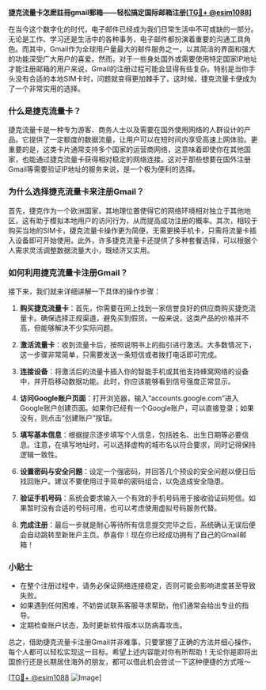 **捷克流量卡怎麽註冊gmail郵箱——轻松搞定国际邮箱注册[[TG💪+ @esim1088](https://t.me/s/esim1088)]**

在当今这个数字化的时代，电子邮件已经成为我们日常生活中不可或缺的一部分。无论是工作、学习还是生活中的各种事务，电子邮件都扮演着重要的沟通工具角色。而其中，Gmail作为全球用户量最大的邮件服务之一，以其简洁的界面和强大的功能深受广大用户的喜爱。然而，对于一些身处国外或需要使用特定国家IP地址才能注册邮箱的用户来说，Gmail的注册过程可能会显得有些复杂。特别是当你手头没有合适的本地SIM卡时，问题就变得更加棘手了。这时候，捷克流量卡便成为了一个非常实用的选择。

### 什么是捷克流量卡？

捷克流量卡是一种专为游客、商务人士以及需要在国外使用网络的人群设计的产品。它提供了一定额度的数据流量，让用户可以在短时间内享受高速上网体验。更重要的是，这类卡片通常支持多个国家的运营商网络，这意味着即使你在其他国家，也能通过捷克流量卡获得相对稳定的网络连接。这对于那些想要在国外注册Gmail等需要验证IP地址的服务来说，是一个极为便利的选择。

### 为什么选择捷克流量卡来注册Gmail？

首先，捷克作为一个欧洲国家，其地理位置使得它的网络环境相对独立于其他地区，这有助于模拟本地用户的访问行为，从而提高成功注册的概率。其次，相较于购买当地的SIM卡，捷克流量卡操作更为简便，无需更换手机卡，只需将流量卡插入设备即可开始使用。此外，许多捷克流量卡还提供了多种套餐选择，可以根据个人需求灵活调整数据流量大小，既经济又实用。

### 如何利用捷克流量卡注册Gmail？

接下来，我们就来详细讲解一下具体的操作步骤：

1. **购买捷克流量卡**：首先，你需要在网上找到一家信誉良好的供应商购买捷克流量卡。确保选择正规渠道，避免买到假货。一般来说，这类产品的价格并不高，但能够解决不少实际问题。

2. **激活流量卡**：收到流量卡后，按照说明书上的指引进行激活。大多数情况下，这一步骤非常简单，只需要发送一条短信或者拨打电话即可完成。

3. **连接设备**：将激活后的流量卡插入你的智能手机或其他支持蜂窝网络的设备中，并开启移动数据功能。此时，你应该能够看到信号强度正常显示。

4. **访问Google账户页面**：打开浏览器，输入“accounts.google.com”进入Google账户创建页面。如果你已经有一个Google账户，可以直接登录；如果没有，则点击“创建账户”按钮。

5. **填写基本信息**：根据提示逐步填写个人信息，包括姓名、出生日期等必要信息。注意，在填写地址时，可以选择虚构的城市名以符合要求，同时记得保持逻辑一致性。

6. **设置密码与安全问题**：设定一个强密码，并回答几个预设的安全问题以便日后找回账户。建议不要使用过于简单的密码组合，以免造成安全隐患。

7. **验证手机号码**：系统会要求输入一个有效的手机号码用于接收验证码短信。如果暂时没有合适的号码可用，也可以考虑使用虚拟号码服务代替。

8. **完成注册**：最后一步就是耐心等待所有信息提交完毕之后，系统确认无误后便会自动跳转至新账户主页。恭喜你！现在你已经成功拥有了自己的Gmail邮箱！

### 小贴士

- 在整个注册过程中，请务必保证网络连接稳定，否则可能会影响进度甚至导致失败。
- 如果遇到任何困难，不妨尝试联系客服寻求帮助，他们通常会给出专业的指导。
- 定期检查账户状态，及时更新软件版本以防病毒攻击。

总之，借助捷克流量卡注册Gmail并非难事，只要掌握了正确的方法并细心操作，每个人都可以轻松实现这一目标。希望上述内容能对你有所帮助！无论你是即将出国旅行还是长期居住海外的朋友，都可以借此机会尝试一下这种便捷的方式哦～

[[TG💪+ @esim1088](https://t.me/s/esim1088) ![Image](https://i.postimg.cc/4NQfJmqS/Snipaste-2025-05-13-00-14-12.png)]